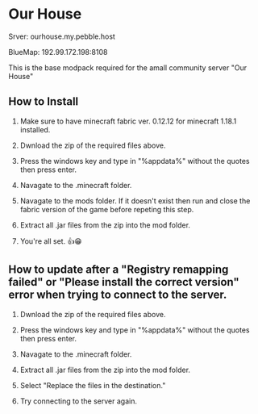 # Our House
 Srver: ourhouse.my.pebble.host
 
 BlueMap: 192.99.172.198:8108

This is the base modpack required for the amall community server "Our House"

## How to Install

1. Make sure to have minecraft fabric ver. 0.12.12 for minecraft 1.18.1 installed.

2. Dwnload the zip of the required files above.

3. Press the windows key and type in "%appdata%" without the quotes then press enter.

4. Navagate to the .minecraft folder.

5. Navagate to the mods folder. If it doesn't exist then run and close the fabric version of the game before repeting this step.

6. Extract all .jar files from the zip into the mod folder.

7. You're all set. :+1::grin:

## How to update after a "Registry remapping failed" or "Please install the correct version" error when trying to connect to the server.

1. Dwnload the zip of the required files above.

2. Press the windows key and type in "%appdata%" without the quotes then press enter.

3. Navagate to the .minecraft folder.

4. Extract all .jar files from the zip into the mod folder.

5. Select "Replace the files in the destination."

6. Try connecting to the server again.
